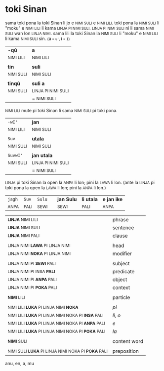 # toki Sinan

sama toki pona la toki Sinan li jo e <small>NIMI SULI</small> e <small>NIMI LILI</small>.
toki pona la <small>NIMI SULI</small> li "moku" e <small>NIMI LILI</small> li kama <small>LINJA PI NIMI SULI</small>.
<small>LINJA PI NIMI SULI</small> ni li sama <small>NIMI SULI</small> wan lon <small>LINJA NIMI</small>.
sama lili la toki Sinan la <small>NIMI SULI</small> li "moku" e <small>NIMI LILI</small> li kama <small>NIMI SULI</small> sin. <small>{**ú** = `u'`, **i** = `I`}</small>

| | |
|-|-|
| **-qú**                  | **a**                             |
| <small>NIMI LILI</small> | <small>NIMI LILI</small>          |
| | |
| **tin**                  | **suli**                          |
| <small>NIMI SULI</small> | <small>NIMI SULI</small>          |
| | |
| **tinqú**                | **suli a**                        |
| <small>NIMI SULI</small> | <small>LINJA PI NIMI SULI</small> |
|                          | = <small>NIMI SULI</small>        |

<small>NIMI LILI</small> mute pi toki Sinan li sama <small>NIMI SULI</small> pi toki pona.

| | |
|-|-|
| `-wI'`                   | **jan**                           |
| <small>NIMI LILI</small> | <small>NIMI SULI</small>          |
| | |
| `Suv`                    | **utala**                         |
| <small>NIMI SULI</small> | <small>NIMI SULI</small>          |
| | |
| `SuvwI'`                 | **jan utala**                     |
| <small>NIMI SULI</small> | <small>LINJA PI NIMI SULI</small> |
|                          | = <small>NIMI SULI</small> |

<small>LINJA</small> pi toki Sinan la open la <small>ANPA</small> li lon; pini la <small>LAWA</small> li lon. (ante la <small>LINJA</small> pi toki pona la open la <small>LAWA</small> li lon; pini la <small>ANPA</small> li lon.)

| | | | | | | |
|-|-|-|-|-|-|-|
| `jagh` | `Suv` | `Sulu` | | **jan Sulu** | **li utala** | **e jan ike** |
| <small>ANPA</small> | <small>PALI</small> | <small>SEWI</small> | | <small>SEWI</small> | <small>PALI</small> | <small>ANPA</small> |


<!-- nimi jan - ghot -pong -->
<!-- tomo suli - qach =tIn -->

| | |
|-|-|
| <small>**LINJA** NIMI LILI</small> | phrase   |
| <small>**LINJA** NIMI SULI</small> | sentence |
| <small>**LINJA** NIMI PALI</small> | clause   |
| | |
| <small>LINJA NIMI **LAWA** PI LINJA NIMI</small> | head     |
| <small>LINJA NIMI **NOKA** PI LINJA NIMI</small> | modifier |
| | |
| <small>LINJA NIMI PI **SEWI** PALI</small> | subject   |
| <small>LINJA NIMI PI INSA **PALI**</small> | predicate |
| <small>LINJA NIMI PI **ANPA** PALI</small> | object    |
| <small>LINJA NIMI PI **POKA** PALI</small> | context   |
| | |
| <small>**NIMI** LILI</small> | particle     |
| | |
| <small>NIMI LILI **LUKA** PI LINJA NIMI **NOKA**</small>              | *pi*        |
| <small>NIMI LILI **LUKA** PI LINJA NIMI NOKA PI **INSA** PALI</small> | *li, o*     |
| <small>NIMI LILI **LUKA** PI LINJA NIMI NOKA PI **ANPA** PALI</small> | *e*         |
| <small>NIMI LILI **LUKA** PI LINJA NIMI NOKA PI **POKA** PALI</small> | *la*        |
| | |
| <small>**NIMI** SULI</small> | content word |
| | |
| <small>NIMI SULI **LUKA** PI LINJA NIMI NOKA PI **POKA** PALI</small> | preposition |

anu, en, a, mu
